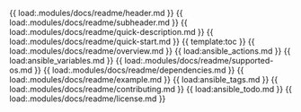 {{ load:.modules/docs/readme/header.md }}
{{ load:.modules/docs/readme/subheader.md }}
{{ load:.modules/docs/readme/quick-description.md }}
{{ load:.modules/docs/readme/quick-start.md }}
{{ template:toc }}
{{ load:.modules/docs/readme/overview.md }}
{{ load:ansible_actions.md }}
{{ load:ansible_variables.md }}
{{ load:.modules/docs/readme/supported-os.md }}
{{ load:.modules/docs/readme/dependencies.md }}
{{ load:.modules/docs/readme/example.md }}
{{ load:ansible_tags.md }}
{{ load:.modules/docs/readme/contributing.md }}
{{ load:ansible_todo.md }}
{{ load:.modules/docs/readme/license.md }}
